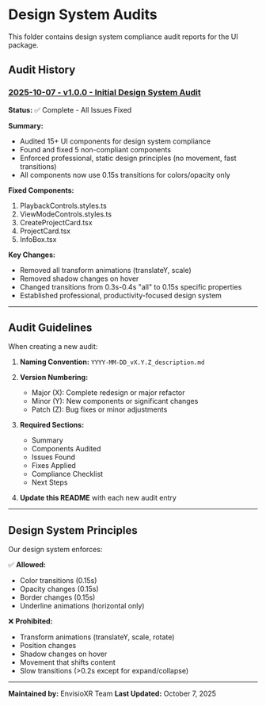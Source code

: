 # Design System Audits

This folder contains design system compliance audit reports for the UI package.

## Audit History

### [2025-10-07 - v1.0.0 - Initial Design System Audit](./2025-10-07_v1.0.0_design-system-audit.md)

**Status:** ✅ Complete - All Issues Fixed

**Summary:**

- Audited 15+ UI components for design system compliance
- Found and fixed 5 non-compliant components
- Enforced professional, static design principles (no movement, fast transitions)
- All components now use 0.15s transitions for colors/opacity only

**Fixed Components:**

1. PlaybackControls.styles.ts
2. ViewModeControls.styles.ts
3. CreateProjectCard.tsx
4. ProjectCard.tsx
5. InfoBox.tsx

**Key Changes:**

- Removed all transform animations (translateY, scale)
- Removed shadow changes on hover
- Changed transitions from 0.3s-0.4s "all" to 0.15s specific properties
- Established professional, productivity-focused design system

---

## Audit Guidelines

When creating a new audit:

1. **Naming Convention:** `YYYY-MM-DD_vX.Y.Z_description.md`
2. **Version Numbering:**
   - Major (X): Complete redesign or major refactor
   - Minor (Y): New components or significant changes
   - Patch (Z): Bug fixes or minor adjustments

3. **Required Sections:**
   - Summary
   - Components Audited
   - Issues Found
   - Fixes Applied
   - Compliance Checklist
   - Next Steps

4. **Update this README** with each new audit entry

---

## Design System Principles

Our design system enforces:

✅ **Allowed:**

- Color transitions (0.15s)
- Opacity changes (0.15s)
- Border changes (0.15s)
- Underline animations (horizontal only)

❌ **Prohibited:**

- Transform animations (translateY, scale, rotate)
- Position changes
- Shadow changes on hover
- Movement that shifts content
- Slow transitions (>0.2s except for expand/collapse)

---

**Maintained by:** EnvisioXR Team
**Last Updated:** October 7, 2025
